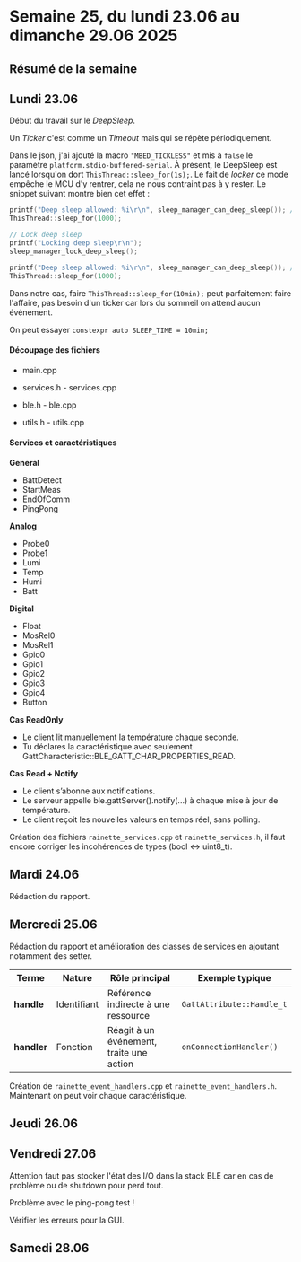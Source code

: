 # Semaine 25, du lundi 23.06 au dimanche 29.06 2025

## Résumé de la semaine

## Lundi 23.06

Début du travail sur le *DeepSleep*.

Un *Ticker* c'est comme un *Timeout* mais qui se répète périodiquement.

Dans le json, j'ai ajouté la macro `"MBED_TICKLESS"` et mis à `false` le paramètre `platform.stdio-buffered-serial`. À présent, le DeepSleep est lancé lorsqu'on dort `ThisThread::sleep_for(1s);`. Le fait de *locker* ce mode empêche le MCU d'y rentrer, cela ne nous contraint pas à y rester. Le snippet suivant montre bien cet effet :

```c
printf("Deep sleep allowed: %i\r\n", sleep_manager_can_deep_sleep()); // 1
ThisThread::sleep_for(1000);

// Lock deep sleep
printf("Locking deep sleep\r\n");
sleep_manager_lock_deep_sleep();

printf("Deep sleep allowed: %i\r\n", sleep_manager_can_deep_sleep()); // 0
ThisThread::sleep_for(1000);
```

Dans notre cas, faire `ThisThread::sleep_for(10min);` peut parfaitement faire l'affaire, pas besoin d'un ticker car lors du sommeil on attend aucun événement.

On peut essayer `constexpr auto SLEEP_TIME = 10min;`

#### Découpage des fichiers

* main.cpp

* services.h - services.cpp

* ble.h - ble.cpp

* utils.h - utils.cpp

#### Services et caractéristiques

**General**
* BattDetect
* StartMeas
* EndOfComm
* PingPong

**Analog**
* Probe0
* Probe1
* Lumi
* Temp
* Humi
* Batt

**Digital**
* Float
* MosRel0
* MosRel1
* Gpio0
* Gpio1
* Gpio2
* Gpio3
* Gpio4
* Button

**Cas ReadOnly**
- Le client lit manuellement la température chaque seconde.
- Tu déclares la caractéristique avec seulement GattCharacteristic::BLE_GATT_CHAR_PROPERTIES_READ.

**Cas Read + Notify**
- Le client s’abonne aux notifications.
- Le serveur appelle ble.gattServer().notify(...) à chaque mise à jour de température.
- Le client reçoit les nouvelles valeurs en temps réel, sans polling.

Création des fichiers `rainette_services.cpp` et `rainette_services.h`, il faut encore corriger les incohérences de types (bool <-> uint8_t).

## Mardi 24.06

Rédaction du rapport.

## Mercredi 25.06

Rédaction du rapport et amélioration des classes de services en ajoutant notamment des setter.

| Terme       | Nature      | Rôle principal                           | Exemple typique           |
| ----------- | ----------- | ---------------------------------------- | ------------------------- |
| **handle**  | Identifiant | Référence indirecte à une ressource      | `GattAttribute::Handle_t` |
| **handler** | Fonction    | Réagit à un événement, traite une action | `onConnectionHandler()`   |

Création de `rainette_event_handlers.cpp` et `rainette_event_handlers.h`. Maintenant on peut voir chaque caractéristique.

## Jeudi 26.06

## Vendredi 27.06

Attention faut pas stocker l'état des I/O dans la stack BLE car en cas de problème ou de shutdown pour perd tout.

Problème avec le ping-pong test !

Vérifier les erreurs pour la GUI.

## Samedi 28.06